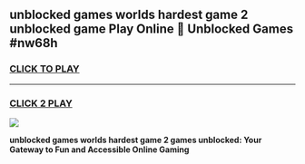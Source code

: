 
## unblocked games worlds hardest game 2 unblocked game Play Online 👋 Unblocked Games #nw68h
<h3>
<a href="https://premium.freeplayer.one?title=unblocked_games_worlds_hardest_game_2&ref=21F">CLICK TO PLAY</a></h3>
<hr>

<h3>
<a href="https://premium.freeplayer.one?title=unblocked_games_worlds_hardest_game_2&ref=21F">CLICK 2 PLAY</a>
  
</h3>

<a href="https://premium.freeplayer.one?title=unblocked_games_worlds_hardest_game_2&ref=21F/"><img src="https://clearcache.store/games.png"></a>


**unblocked games worlds hardest game 2 games unblocked: Your Gateway to Fun and Accessible Online Gaming**
